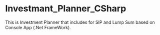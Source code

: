 # Investmant_Planner_CSharp
This is Investment Planner that includes for SIP and Lump Sum based on Console App (.Net FrameWork).
